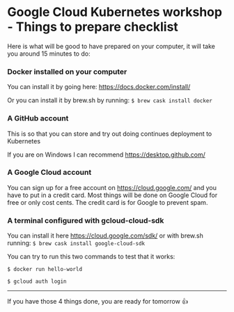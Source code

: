 # Google Cloud Kubernetes workshop - Things to prepare checklist

Here is what will be good to have prepared on your computer, it will take you around 15 minutes to do:

### Docker installed on your computer

You can install it by going here: https://docs.docker.com/install/

Or you can install it by brew.sh by running: `$ brew cask install docker`

### A GitHub account

This is so that you can store and try out doing continues deployment to Kubernetes

If you are on Windows I can recommend https://desktop.github.com/

### A Google Cloud account

You can sign up for a free account on https://cloud.google.com/ and you have to put in a credit card. Most things will be done on Google Cloud for free or only cost cents. The credit card is for Google to prevent spam.

### A terminal configured with gcloud-cloud-sdk

You can install it here https://cloud.google.com/sdk/ or with brew.sh running: `$ brew cask install google-cloud-sdk`

You can try to run this two commands to test that it works:

`$ docker run hello-world`

`$ gcloud auth login`

---

If you have those 4 things done, you are ready for tomorrow 👍
